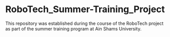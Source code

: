 # RoboTech_Summer-Training_Project
This repository was established during the course of the RoboTech project as part of the summer training program at Ain Shams University.
